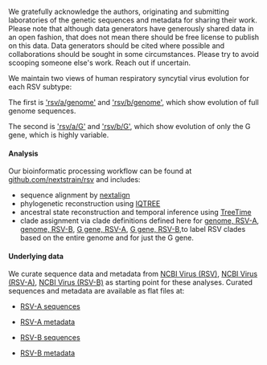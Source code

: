 We gratefully acknowledge the authors, originating and submitting laboratories of the genetic sequences and metadata for sharing their work. Please note that although data generators have generously shared data in an open fashion, that does not mean there should be free license to publish on this data. Data generators should be cited where possible and collaborations should be sought in some circumstances. Please try to avoid scooping someone else's work. Reach out if uncertain.


We maintain two views of human respiratory syncytial virus evolution for each RSV subtype:

The first is ['rsv/a/genome'](https://nextstrain.org/staging/rsv/a/genome) and ['rsv/b/genome'](https://nextstrain.org/staging/rsv/b/genome), which show evolution of full genome sequences.

The second is ['rsv/a/G'](https://nextstrain.org/staging/rsv/a/G) and ['rsv/b/G'](https://nextstrain.org/staging/rsv/b/G), which show evolution of only the G gene, which is highly variable.



#### Analysis
Our bioinformatic processing workflow can be found at [github.com/nextstrain/rsv](https://github.com/nextstrain/rsv) and includes:

- sequence alignment by [nextalign](https://docs.nextstrain.org/projects/nextclade/en/stable/user/nextalign-cli.html)
- phylogenetic reconstruction using [IQTREE](http://www.iqtree.org/)
- ancestral state reconstruction and temporal inference using [TreeTime](https://github.com/neherlab/treetime)
- clade assignment via clade definitions defined here for [genome, RSV-A](https://github.com/nextstrain/rsv/blob/master/config/clades_genome_a.tsv), [genome, RSV-B](https://github.com/nextstrain/rsv/blob/master/config/clades_genome_b.tsv), [G gene, RSV-A](https://github.com/nextstrain/rsv/blob/master/config/clades_G_a.tsv), [G gene, RSV-B](https://github.com/nextstrain/rsv/blob/master/config/clades_G_b.tsv),to label RSV clades based on the entire genome and for just the G gene.

#### Underlying data
We curate sequence data and metadata from [NCBI Virus (RSV)](https://www.ncbi.nlm.nih.gov/labs/virus/vssi/#/virus?SeqType_s=Nucleotide&VirusLineage_ss=Human%20orthopneumovirus,%20taxid:11250), [NCBI Virus (RSV-A)](https://www.ncbi.nlm.nih.gov/labs/virus/vssi/#/virus?SeqType_s=Nucleotide&VirusLineage_ss=Human%20respiratory%20syncytial%20virus%20A,%20taxid:208893), [NCBI Virus (RSV-B)](https://www.ncbi.nlm.nih.gov/labs/virus/vssi/#/virus?SeqType_s=Nucleotide&VirusLineage_ss=Human%20respiratory%20syncytial%20virus%20B,%20taxid:208895) as starting point for these analyses. Curated sequences and metadata are available as flat files at:

- [RSV-A sequences](https://data.nextstrain.org/files/workflows/rsv/a/sequences.fasta.xz)
- [RSV-A metadata](https://data.nextstrain.org/files/workflows/rsv/a/metadata.tsv.gz)

- [RSV-B sequences](https://data.nextstrain.org/files/workflows/rsv/b/sequences.fasta.xz)
- [RSV-B metadata](https://data.nextstrain.org/files/workflows/rsv/a/metadata.tsv.gz)



